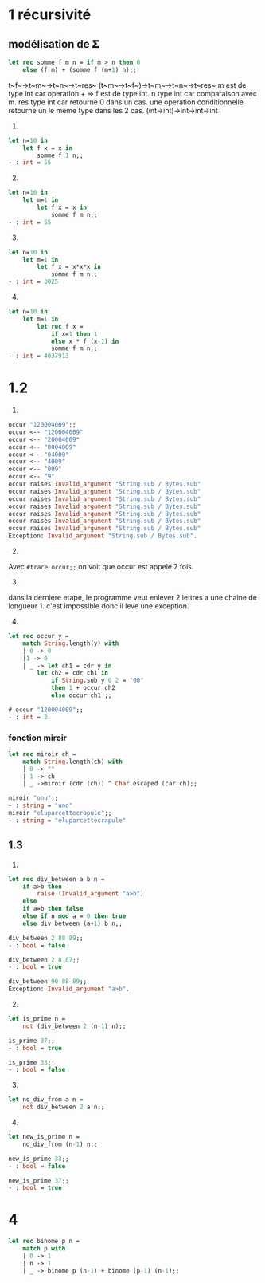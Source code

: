 # 1 récursivité
## modélisation de 𝚺

```ocaml
let rec somme f m n = if m > n then 0
    else (f m) + (somme f (m+1) n);;
```

t~f~->t~m~->t~n~->t~res~
(t~m~->t~f~)->t~m~->t~n~->t~res~
m est de type int car operation + => f est de type int.
n type int car comparaison avec m.
res type int car retourne 0 dans un cas. une operation conditionnelle retourne un le meme type dans les 2 cas.
(int->int)->int->int->int

1. 
    
```ocaml
let n=10 in 
    let f x = x in 
        somme f 1 n;;
- : int = 55
```

2. 
    
```ocaml
let n=10 in 
    let m=1 in
        let f x = x in 
            somme f m n;;
- : int = 55
```
3. 

```ocaml
let n=10 in 
    let m=1 in
        let f x = x*x*x in 
            somme f m n;;
- : int = 3025
```

4. 

```ocaml
let n=10 in 
    let m=1 in
        let rec f x = 
            if x=1 then 1
            else x * f (x-1) in 
            somme f m n;;
- : int = 4037913
```

# 1.2

1. 

```ocaml
occur "120004009";;
occur <-- "120004009"
occur <-- "20004009"
occur <-- "0004009"
occur <-- "04009"
occur <-- "4009"
occur <-- "009"
occur <-- "9"
occur raises Invalid_argument "String.sub / Bytes.sub"
occur raises Invalid_argument "String.sub / Bytes.sub"
occur raises Invalid_argument "String.sub / Bytes.sub"
occur raises Invalid_argument "String.sub / Bytes.sub"
occur raises Invalid_argument "String.sub / Bytes.sub"
occur raises Invalid_argument "String.sub / Bytes.sub"
occur raises Invalid_argument "String.sub / Bytes.sub"
Exception: Invalid_argument "String.sub / Bytes.sub".
```

2. 

Avec `#trace occur;;` on voit que occur est appelé 7 fois.

3.
dans la derniere etape, le programme veut enlever 2 lettres a une chaine de longueur 1. c'est impossible donc il leve une exception.

4. 

```ocaml
let rec occur y =
    match String.length(y) with
    | 0 -> 0
    |1 -> 0
    | _ -> let ch1 = cdr y in
        let ch2 = cdr ch1 in
            if String.sub y 0 2 = "00"
            then 1 + occur ch2
            else occur ch1 ;;

# occur "120004009";;
- : int = 2
```

### fonction miroir
 
```ocaml
let rec miroir ch = 
    match String.length(ch) with
    | 0 -> ""
    | 1 -> ch
    | _ ->miroir (cdr (ch)) ^ Char.escaped (car ch);;
```

```ocaml
miroir "onu";;
- : string = "uno"
miroir "eluparcettecrapule";;
- : string = "eluparcettecrapule"
```

## 1.3

1. 

```ocaml
let rec div_between a b n =
    if a>b then 
        raise (Invalid_argument "a>b")
    else
    if a=b then false
    else if n mod a = 0 then true
    else div_between (a+1) b n;;

div_between 2 88 89;;
- : bool = false

div_between 2 8 87;;
- : bool = true

div_between 90 88 89;;
Exception: Invalid_argument "a>b".
```
 
2. 

```ocaml
let is_prime n =
    not (div_between 2 (n-1) n);;

is_prime 37;;
- : bool = true

is_prime 33;;
- : bool = false
```

3. 

```ocaml
let no_div_from a n =
    not div_between 2 a n;;
```

4. 

```ocaml
let new_is_prime n =
    no_div_from (n-1) n;;

new_is_prime 33;;
- : bool = false

new_is_prime 37;;
- : bool = true
```

# 4

```ocaml
let rec binome p n = 
    match p with
    | 0 -> 1
    | n -> 1
    | _ -> binome p (n-1) + binome (p-1) (n-1);;
```